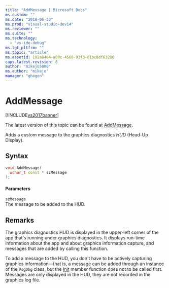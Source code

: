 ```yaml
---
title: "AddMessage | Microsoft Docs"
ms.custom: ""
ms.date: "2018-06-30"
ms.prod: "visual-studio-dev14"
ms.reviewer: ""
ms.suite: ""
ms.technology: 
  - "vs-ide-debug"
ms.tgt_pltfrm: ""
ms.topic: "article"
ms.assetid: 102a0404-a00c-4566-93f3-01bc8df63280
caps.latest.revision: 8
author: "mikejo5000"
ms.author: "mikejo"
manager: "ghogen"
---
```

# AddMessage
[!INCLUDE[vs2017banner](../includes/vs2017banner.md)]

The latest version of this topic can be found at [AddMessage](https://docs.microsoft.com/visualstudio/debugger/graphics/addmessage).  
  
Adds a custom message to the graphics diagnostics *HUD* (Head-Up Display).  
  
## Syntax  
  
```cpp  
void AddMessage(  
  wchar_t const * szMessage  
);  
```  
  
#### Parameters  
 `szMessage`  
 The message to be added to the HUD.  
  
## Remarks  
 The graphics diagnostics HUD is displayed in the upper-left corner of the app that's running under graphics diagnostics. It displays run-time information about the app and about graphics information capture, and messages that are added by calling this function.  
  
 To add a message to the HUD, you don't have to be actively capturing graphics information—that is, a message can be added through an instance of the `VsgDbg` class, but the [Init](../debugger/init.md) member function does not to be called first. Messages are only displayed in the HUD, they are not recorded in the graphics log file.



